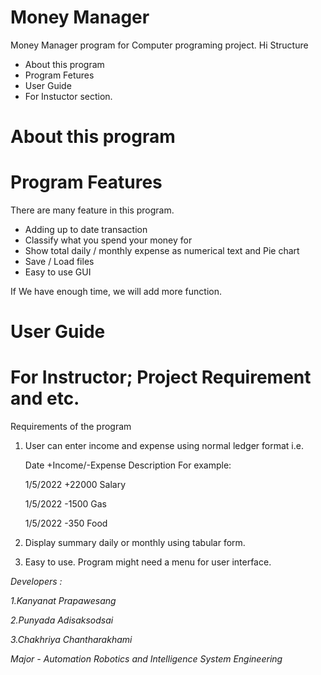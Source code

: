 # Money Manager

Money Manager program for Computer programing project.
Hi
Structure

 - About this program
 - Program Fetures 
 - User Guide
 - For Instuctor section.

# About this program

# Program Features
There are many feature in this program.

- Adding up to date transaction 
- Classify what you spend your money for
- Show total daily / monthly expense as numerical text and Pie chart 
- Save / Load files
- Easy to use GUI

If We have enough time, we will add more function.

# User Guide 

# For Instructor; Project Requirement and etc.

Requirements of the program 

1. User can enter income and expense using normal ledger format i.e.

   Date +Income/-Expense Description
   For example:

   1/5/2022 +22000 Salary 
 
   1/5/2022 -1500 Gas 
 
   1/5/2022 -350 Food 

2. Display summary daily or monthly using tabular form.
 
3. Easy to use. Program might need a menu for user interface.

 
 
 
*Developers :*

 *1.Kanyanat Prapawesang*
 
 *2.Punyada Adisaksodsai*
 
 *3.Chakhriya Chantharakhami*
 
*Major - Automation Robotics and Intelligence System Engineering*
